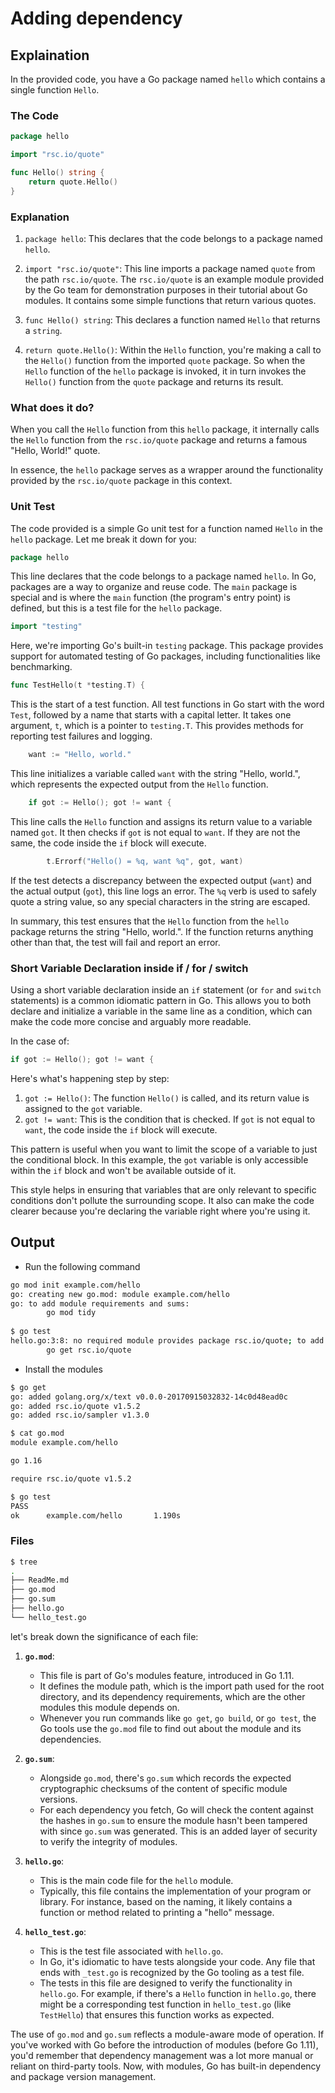 # Adding dependency

## Explaination

In the provided code, you have a Go package named `hello` which contains a single function `Hello`.

### The Code

```go
package hello

import "rsc.io/quote"

func Hello() string {
    return quote.Hello()
}
```

### Explanation

1. `package hello`: This declares that the code belongs to a package named `hello`.

2. `import "rsc.io/quote"`: This line imports a package named `quote` from the path `rsc.io/quote`. The `rsc.io/quote` is an example module provided by the Go team for demonstration purposes in their tutorial about Go modules. It contains some simple functions that return various quotes.

3. `func Hello() string`: This declares a function named `Hello` that returns a `string`.

4. `return quote.Hello()`: Within the `Hello` function, you're making a call to the `Hello()` function from the imported `quote` package. So when the `Hello` function of the `hello` package is invoked, it in turn invokes the `Hello()` function from the `quote` package and returns its result.

### What does it do?

When you call the `Hello` function from this `hello` package, it internally calls the `Hello` function from the `rsc.io/quote` package and returns a famous "Hello, World!" quote.

In essence, the `hello` package serves as a wrapper around the functionality provided by the `rsc.io/quote` package in this context.

### Unit Test

The code provided is a simple Go unit test for a function named `Hello` in the `hello` package. Let me break it down for you:

```go
package hello
```

This line declares that the code belongs to a package named `hello`. In Go, packages are a way to organize and reuse code. The `main` package is special and is where the `main` function (the program's entry point) is defined, but this is a test file for the `hello` package.

```go
import "testing"
```

Here, we're importing Go's built-in `testing` package. This package provides support for automated testing of Go packages, including functionalities like benchmarking.

```go
func TestHello(t *testing.T) {
```

This is the start of a test function. All test functions in Go start with the word `Test`, followed by a name that starts with a capital letter. It takes one argument, `t`, which is a pointer to `testing.T`. This provides methods for reporting test failures and logging.

```go
    want := "Hello, world."
```

This line initializes a variable called `want` with the string "Hello, world.", which represents the expected output from the `Hello` function.

```go
    if got := Hello(); got != want {
```

This line calls the `Hello` function and assigns its return value to a variable named `got`. It then checks if `got` is not equal to `want`. If they are not the same, the code inside the `if` block will execute.

```go
        t.Errorf("Hello() = %q, want %q", got, want)
```

If the test detects a discrepancy between the expected output (`want`) and the actual output (`got`), this line logs an error. The `%q` verb is used to safely quote a string value, so any special characters in the string are escaped.

In summary, this test ensures that the `Hello` function from the `hello` package returns the string "Hello, world.". If the function returns anything other than that, the test will fail and report an error.

### Short Variable Declaration inside if / for / switch

Using a short variable declaration inside an `if` statement (or `for` and `switch` statements) is a common idiomatic pattern in Go. This allows you to both declare and initialize a variable in the same line as a condition, which can make the code more concise and arguably more readable.

In the case of:

```go
if got := Hello(); got != want {
```

Here's what's happening step by step:

1. `got := Hello()`: The function `Hello()` is called, and its return value is assigned to the `got` variable.
2. `got != want`: This is the condition that is checked. If `got` is not equal to `want`, the code inside the `if` block will execute.

This pattern is useful when you want to limit the scope of a variable to just the conditional block. In this example, the `got` variable is only accessible within the `if` block and won't be available outside of it.

This style helps in ensuring that variables that are only relevant to specific conditions don't pollute the surrounding scope. It also can make the code clearer because you're declaring the variable right where you're using it.

## Output

- Run the following command

```bash
go mod init example.com/hello
go: creating new go.mod: module example.com/hello
go: to add module requirements and sums:
        go mod tidy
        
$ go test                      
hello.go:3:8: no required module provides package rsc.io/quote; to add it:
        go get rsc.io/quote
```

- Install the modules

```bash
$ go get 
go: added golang.org/x/text v0.0.0-20170915032832-14c0d48ead0c
go: added rsc.io/quote v1.5.2
go: added rsc.io/sampler v1.3.0

$ cat go.mod                   
module example.com/hello

go 1.16

require rsc.io/quote v1.5.2

$ go test
PASS
ok      example.com/hello       1.190s
```

### Files

```bash
$ tree            
.
├── ReadMe.md
├── go.mod
├── go.sum
├── hello.go
└── hello_test.go
```

let's break down the significance of each file:

1. **`go.mod`**:
   - This file is part of Go's modules feature, introduced in Go 1.11. 
   - It defines the module path, which is the import path used for the root directory, and its dependency requirements, which are the other modules this module depends on.
   - Whenever you run commands like `go get`, `go build`, or `go test`, the Go tools use the `go.mod` file to find out about the module and its dependencies.

2. **`go.sum`**:
   - Alongside `go.mod`, there's `go.sum` which records the expected cryptographic checksums of the content of specific module versions.
   - For each dependency you fetch, Go will check the content against the hashes in `go.sum` to ensure the module hasn't been tampered with since `go.sum` was generated. This is an added layer of security to verify the integrity of modules.

3. **`hello.go`**:
   - This is the main code file for the `hello` module. 
   - Typically, this file contains the implementation of your program or library. For instance, based on the naming, it likely contains a function or method related to printing a "hello" message.

4. **`hello_test.go`**:
   - This is the test file associated with `hello.go`.
   - In Go, it's idiomatic to have tests alongside your code. Any file that ends with `_test.go` is recognized by the Go tooling as a test file.
   - The tests in this file are designed to verify the functionality in `hello.go`. For example, if there's a `Hello` function in `hello.go`, there might be a corresponding test function in `hello_test.go` (like `TestHello`) that ensures this function works as expected.

The use of `go.mod` and `go.sum` reflects a module-aware mode of operation. If you've worked with Go before the introduction of modules (before Go 1.11), you'd remember that dependency management was a lot more manual or reliant on third-party tools. Now, with modules, Go has built-in dependency and package version management.